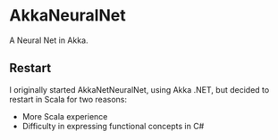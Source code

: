 # AkkaNeuralNet
A Neural Net in Akka. 

## Restart
I originally started AkkaNetNeuralNet, using Akka .NET, but decided to restart in Scala for two reasons:
- More Scala experience
- Difficulty in expressing functional concepts in C#
